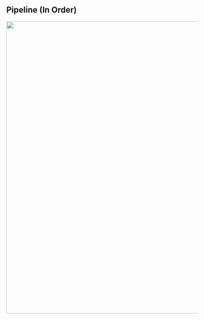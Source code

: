 ## Pipeline (In Order)

<a href="url"><img src="https://github.com/pelinozsezer/ripple-classifier/blob/main/preprocessing/6_by_3601_data/pipeline.png" height="768" width="830" ></a>
